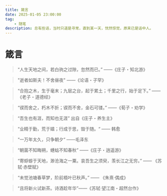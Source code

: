```yaml
---
title: 箴言
date: 2025-01-05 23:00:00
tag: 
    - 随笔
description: 总有些话，当时只道是寻常，直到某一天，恍然惊觉，原来已是话中人。
---
```

# 箴言
> “人生天地之间，若白驹之过隙，忽然而已。” ——《庄子・知北游》

> "逝者如斯夫！不舍昼夜" ——《论语・子罕》

> “合抱之木，生于毫末；九层之台，起于累土；千里之行，始于足下。” ——《老子・道德经》

> “锲而舍之，朽木不折；锲而不舍，金石可镂。” ——《荀子・劝学》


> “吾生也有涯，而知也无涯” 出自《庄子・养生主》

> “业精于勤，荒于嬉；行成于思，毁于随。“ —— 韩愈

> “一万年太久，只争朝夕“ ——毛泽东

> “朝菌不知晦朔，蟪蛄不知春秋” ——《庄子・逍遥游》

> “寄蜉蝣于天地，渺沧海之一粟。哀吾生之须臾，羡长江之无穷。” —— 《苏轼·赤壁赋》

> “未觉池塘春草梦，阶前梧叶已秋声。” —— 《朱熹·偶成》

> “且将新火试新茶。诗酒趁年华”——《苏轼·望江南・超然台作》

